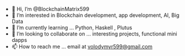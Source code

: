 - 👋 Hi, I’m @BlockchainMatrix599
- 👀 I’m interested in Blockchain development,  app development,  AI, Big Data
- 🌱 I’m currently learning ... Python,  Haskell , Plutus
- 💞️ I’m looking to collaborate on ... interesting projects,  functional mini dapps 
- 📫 How to reach me ... email at volodymyr599@gmail.com

<!---
BlockchainMatrix599/BlockchainMatrix599 is a ✨ special ✨ repository because its `README.md` (this file) appears on your GitHub profile.
You can click the Preview link to take a look at your changes.
--->
